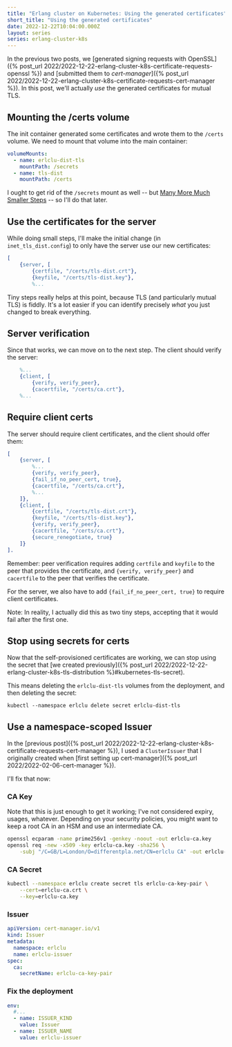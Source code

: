```yaml
---
title: "Erlang cluster on Kubernetes: Using the generated certificates"
short_title: "Using the generated certificates"
date: 2022-12-22T10:04:00.000Z
layout: series
series: erlang-cluster-k8s
---
```


In the previous two posts, we [generated signing requests with OpenSSL]({% post_url
2022/2022-12-22-erlang-cluster-k8s-certificate-requests-openssl %}) and [submitted them to _cert-manager_]({% post_url
2022/2022-12-22-erlang-cluster-k8s-certificate-requests-cert-manager %}). In this post, we'll actually _use_ the
generated certificates for mutual TLS.

## Mounting the /certs volume

The init container generated some certificates and wrote them to the `/certs` volume. We need to mount that volume into the main container:

```yaml
volumeMounts:
  - name: erlclu-dist-tls
    mountPath: /secrets
  - name: tls-dist
    mountPath: /certs
```

I ought to get rid of the `/secrets` mount as well -- but [Many More Much Smaller
Steps](https://www.geepawhill.org/2021/09/29/many-more-much-smaller-steps-first-sketch/) -- so I'll do that later.

## Use the certificates for the server

While doing small steps, I'll make the initial change (in `inet_tls_dist.config`) to only have the server use our new
certificates:

```erlang
[
    {server, [
        {certfile, "/certs/tls-dist.crt"},
        {keyfile, "/certs/tls-dist.key"},
        %...
```

Tiny steps really helps at this point, because TLS (and particularly mutual TLS) is fiddly. It's a lot easier if you can
identify precisely _what_ you just changed to break everything.

## Server verification

Since that works, we can move on to the next step. The client should verify the server:

```erlang
    %...
    {client, [
        {verify, verify_peer},
        {cacertfile, "/certs/ca.crt"},
    %...
```

## Require client certs

The server should require client certificates, and the client should offer them:

```erlang
[
    {server, [
        %...
        {verify, verify_peer},
        {fail_if_no_peer_cert, true},
        {cacertfile, "/certs/ca.crt"},
        %...
    ]},
    {client, [
        {certfile, "/certs/tls-dist.crt"},
        {keyfile, "/certs/tls-dist.key"},
        {verify, verify_peer},
        {cacertfile, "/certs/ca.crt"},
        {secure_renegotiate, true}
    ]}
].
```

Remember: peer verification requires adding `certfile` and `keyfile` to the peer that provides the certificate, and
`{verify, verify_peer}` and `cacertfile` to the peer that verifies the certificate.

For the server, we also have to add `{fail_if_no_peer_cert, true}` to require client certificates.

Note: In reality, I actually did this as two tiny steps, accepting that it would fail after the first one.

## Stop using secrets for certs

Now that the self-provisioned certificates are working, we can stop using the secret that [we created previously]({% post_url 2022/2022-12-22-erlang-cluster-k8s-tls-distribution %}#kubernetes-tls-secret).

This means deleting the `erlclu-dist-tls` volumes from the deployment, and then deleting the secret:

```
kubectl --namespace erlclu delete secret erlclu-dist-tls
```

## Use a namespace-scoped Issuer

In the [previous post]({% post_url 2022/2022-12-22-erlang-cluster-k8s-certificate-requests-cert-manager %}), I used a
`ClusterIssuer` that I originally created when [first setting up cert-manager]({% post_url 2022/2022-02-06-cert-manager
%}).

I'll fix that now:

### CA Key

Note that this is just enough to get it working; I've not considered expiry, usages, whatever. Depending on your
security policies, you might want to keep a root CA in an HSM and use an intermediate CA.

```bash
openssl ecparam -name prime256v1 -genkey -noout -out erlclu-ca.key
openssl req -new -x509 -key erlclu-ca.key -sha256 \
    -subj "/C=GB/L=London/O=differentpla.net/CN=erlclu CA" -out erlclu-ca.crt
```

### CA Secret

```bash
kubectl --namespace erlclu create secret tls erlclu-ca-key-pair \
    --cert=erlclu-ca.crt \
    --key=erlclu-ca.key
```

### Issuer

```yaml
apiVersion: cert-manager.io/v1
kind: Issuer
metadata:
  namespace: erlclu
  name: erlclu-issuer
spec:
  ca:
    secretName: erlclu-ca-key-pair
```

### Fix the deployment

```yaml
env:
  #...
  - name: ISSUER_KIND
    value: Issuer
  - name: ISSUER_NAME
    value: erlclu-issuer
```
